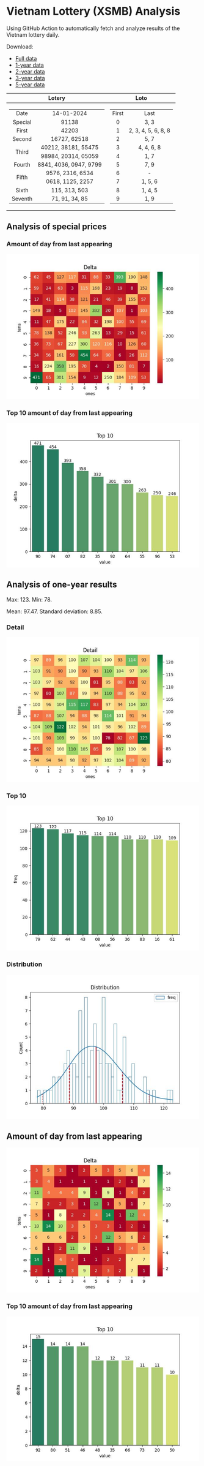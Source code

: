 # Vietnam Lottery (XSMB) Analysis

Using GitHub Action to automatically fetch and analyze results of the Vietnam lottery daily.

Download:

* [Full data](https://raw.githubusercontent.com/khiemdoan/vietnam-lottery-xsmb-analysis/main/results/xsmb.csv)
* [1-year data](https://raw.githubusercontent.com/khiemdoan/vietnam-lottery-xsmb-analysis/main/results/xsmb_1_year.csv)
* [2-year data](https://raw.githubusercontent.com/khiemdoan/vietnam-lottery-xsmb-analysis/main/results/xsmb_2_year.csv)
* [3-year data](https://raw.githubusercontent.com/khiemdoan/vietnam-lottery-xsmb-analysis/main/results/xsmb_3_year.csv)
* [5-year data](https://raw.githubusercontent.com/khiemdoan/vietnam-lottery-xsmb-analysis/main/results/xsmb_5_year.csv)

| Lotery      | Loto |
| :-----------: | :-----------: |
| <table><tr><td>Date</td><td>14-01-2024</td></tr><tr><td>Special</td><td>91138</td></tr><tr><td>First</td><td>42203</td></tr><tr><td>Second</td><td>16727, 62518</td></tr><tr><td rowspan="2">Third</td><td>40212, 38181, 55475</td></tr><tr><td>98984, 20314, 05059</td></tr><tr><td>Fourth</td><td>8841, 4036, 0947, 9799</td></tr><tr><td rowspan="2">Fifth</td><td>9576, 2316, 6534</td></tr><tr><td>0618, 1125, 2257</td></tr><tr><td>Sixth</td><td>115, 313, 503</td></tr><tr><td>Seventh</td><td>71, 91, 34, 85</td></tr></table> | <table><tr><td>First</td><td>Last</td></tr><tr><td>0</td><td>3, 3</td></tr><tr><td>1</td><td>2, 3, 4, 5, 6, 8, 8</td></tr><tr><td>2</td><td>5, 7</td></tr><tr><td>3</td><td>4, 4, 6, 8</td></tr><tr><td>4</td><td>1, 7</td></tr><tr><td>5</td><td>7, 9</td></tr><tr><td>6</td><td>-</td></tr><tr><td>7</td><td>1, 5, 6</td></tr><tr><td>8</td><td>1, 4, 5</td></tr><tr><td>9</td><td>1, 9</td></tr></table> |


<h2>Analysis of special prices</h2>

<h3>Amount of day from last appearing</h3>

![Delta](images/special_delta.jpg)

<h3>Top 10 amount of day from last appearing</h3>

![Delta top 10](images/special_delta_top_10.jpg)

<h2>Analysis of one-year results</h2>

Max: 123. Min: 78.

Mean: 97.47. Standard deviation: 8.85.

<h3>Detail</h3>

![Detail](images/heatmap.jpg)

<h3>Top 10</h3>

![Top 10](images/top-10.jpg)

<h3>Distribution</h3>

![Distribution](images/distribution.jpg)

<h2>Amount of day from last appearing</h2>

![Delta](images/delta.jpg)

<h3>Top 10 amount of day from last appearing</h3>

![Delta top 10](images/delta_top_10.jpg)